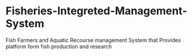# Fisheries-Integreted-Management-System
Fish Farmers and Aquatic Recourse management System that Provides platform form fish production and research
